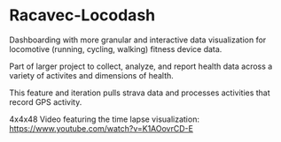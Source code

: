 # Racavec-Locodash
Dashboarding with more granular and interactive data visualization for locomotive (running, cycling, walking) fitness device data.

Part of larger project to collect, analyze, and report health data across a variety of activites and dimensions of health.

This feature and iteration pulls strava data and processes activities that record GPS activity.

4x4x48 Video featuring the time lapse visualization: https://www.youtube.com/watch?v=K1AOovrCD-E
